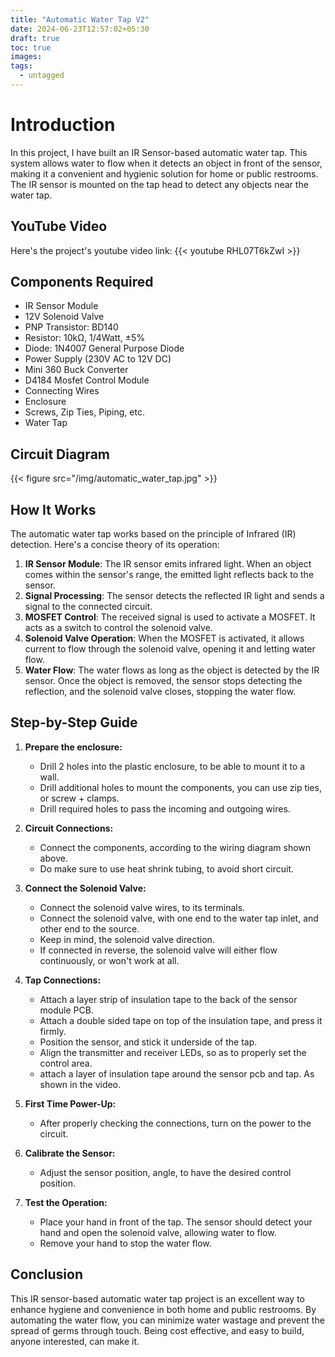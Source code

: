 ```yaml
---
title: "Automatic Water Tap V2"
date: 2024-06-23T12:57:02+05:30
draft: true
toc: true
images:
tags:
  - untagged
---
```

# Introduction

In this project, I have built an IR Sensor-based automatic water tap. This system allows water to flow when it detects an object in front of the sensor, making it a convenient and hygienic solution for home or public restrooms. The IR sensor is mounted on the tap head to detect any objects near the water tap.

## YouTube Video

Here's the project's youtube video link:
{{< youtube RHL07T6kZwI >}}

## Components Required

- IR Sensor Module
- 12V Solenoid Valve
- PNP Transistor: BD140
- Resistor: 10kΩ, 1/4Watt, ±5%
- Diode: 1N4007 General Purpose Diode
- Power Supply (230V AC to 12V DC)
- Mini 360 Buck Converter 
- D4184 Mosfet Control Module
- Connecting Wires
- Enclosure
- Screws, Zip Ties, Piping, etc.
- Water Tap

## Circuit Diagram

{{< figure src="/img/automatic_water_tap.jpg" >}}

## How It Works

The automatic water tap works based on the principle of Infrared (IR) detection. Here's a concise theory of its operation:

1. **IR Sensor Module**: The IR sensor emits infrared light. When an object comes within the sensor's range, the emitted light reflects back to the sensor.
2. **Signal Processing**: The sensor detects the reflected IR light and sends a signal to the connected circuit.
3. **MOSFET Control**: The received signal is used to activate a MOSFET. It acts as a switch to control the solenoid valve.
4. **Solenoid Valve Operation**: When the MOSFET is activated, it allows current to flow through the solenoid valve, opening it and letting water flow.
5. **Water Flow**: The water flows as long as the object is detected by the IR sensor. Once the object is removed, the sensor stops detecting the reflection, and the solenoid valve closes, stopping the water flow.

## Step-by-Step Guide

1. **Prepare the enclosure:** 
   - Drill 2 holes into the plastic enclosure, to be able to mount it to a wall. 
   - Drill additional holes to mount the components, you can use zip ties, or screw + clamps.
   - Drill required holes to pass the incoming and outgoing wires.

2. **Circuit Connections:**
   - Connect the components, according to the wiring diagram shown above.
   - Do make sure to use heat shrink tubing, to avoid short circuit.

3. **Connect the Solenoid Valve:**
   - Connect the solenoid valve wires, to its terminals. 
   - Connect the solenoid valve, with one end to the water tap inlet, and other end to the source. 
   - Keep in mind, the solenoid valve direction.
   - If connected in reverse, the solenoid valve will either flow continuously, or won't work at all.

4. **Tap Connections:**
   - Attach a layer strip of insulation tape to the back of the sensor module PCB. 
   - Attach a double sided tape on top of the insulation tape, and press it firmly.
   - Position the sensor, and stick it underside of the tap.
   - Align the transmitter and receiver LEDs, so as to properly set the control area.
   - attach a layer of insulation tape around the sensor pcb and tap. As shown in the video.

5. **First Time Power-Up:** 
   - After properly checking the connections, turn on the power to the circuit.
 
6. **Calibrate the Sensor:** 
   - Adjust the sensor position, angle, to have the desired control position. 

7. **Test the Operation:** 
   - Place your hand in front of the tap. The sensor should detect your hand and open the solenoid valve, allowing water to flow. 
   - Remove your hand to stop the water flow.

## Conclusion

This IR sensor-based automatic water tap project is an excellent way to enhance hygiene and convenience in both home and public restrooms. By automating the water flow, you can minimize water wastage and prevent the spread of germs through touch. Being cost effective, and easy to build, anyone interested, can make it.



